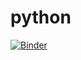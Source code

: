 # python

[![Binder](https://mybinder.org/badge_logo.svg)](https://mybinder.org/v2/gh/olivereybel/python.git/master?filepath=with_packages.ipynb)
